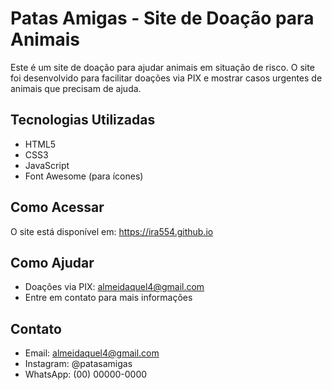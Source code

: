 # Patas Amigas - Site de Doação para Animais

Este é um site de doação para ajudar animais em situação de risco. O site foi desenvolvido para facilitar doações via PIX e mostrar casos urgentes de animais que precisam de ajuda.

## Tecnologias Utilizadas
- HTML5
- CSS3
- JavaScript
- Font Awesome (para ícones)

## Como Acessar
O site está disponível em: https://ira554.github.io

## Como Ajudar
- Doações via PIX: almeidaquel4@gmail.com
- Entre em contato para mais informações

## Contato
- Email: almeidaquel4@gmail.com
- Instagram: @patasamigas
- WhatsApp: (00) 00000-0000 